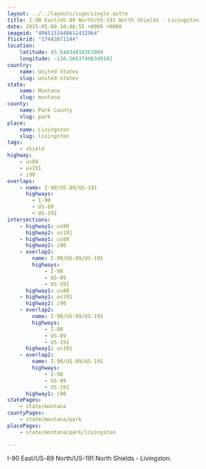 ```yaml
---
layout: ../../layouts/sign/single.astro
title: I-90 East/US-89 North/US-191 North Shields - Livingston
date: 2015-05-08 10:46:55 +0000 +0000
imageid: "4065153448611432964"
flickrid: "17443071144"
location:
    latitude: 45.64434818361004
    longitude: -110.56637406349182
country:
    name: United States
    slug: united-states
state:
    name: Montana
    slug: montana
county:
    name: Park County
    slug: park
place:
    name: Livingston
    slug: livingston
tags:
    - shield
highway:
    - us89
    - us191
    - i90
overlaps:
    - name: I-90/US-89/US-191
      highways:
        - I-90
        - US-89
        - US-191
intersections:
    - highway1: us89
      highway2: us191
    - highway1: us89
      highway2: i90
    - overlap2:
        name: I-90/US-89/US-191
        highways:
            - I-90
            - US-89
            - US-191
      highway1: us89
    - highway1: us191
      highway2: i90
    - overlap2:
        name: I-90/US-89/US-191
        highways:
            - I-90
            - US-89
            - US-191
      highway1: us191
    - overlap2:
        name: I-90/US-89/US-191
        highways:
            - I-90
            - US-89
            - US-191
      highway1: i90
statePages:
    - state/montana
countyPages:
    - state/montana/park
placePages:
    - state/montana/park/livingston

---
```

I-90 East/US-89 North/US-191 North Shields - Livingston.